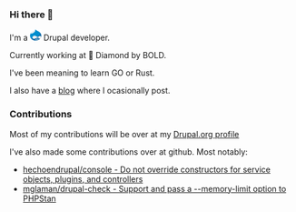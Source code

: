 ### Hi there 👋

I'm a <img alt="Drupal logo" height="20" width="20" src="https://raw.githubusercontent.com/GueGuerreiro/GueGuerreiro/5a39280248ed69533911c4d99884b51b8243d018/assets/drupal.svg"> Drupal developer.

Currently working at 💎 Diamond by BOLD.

I've been meaning to learn GO or Rust.

I also have a <a href="https://miguelguerreiro.pt/blog">blog</a> where I ocasionally post.

### Contributions

Most of my contributions will be over at my [Drupal.org profile](https://www.drupal.org/u/gueguerreiro)

I've also made some contributions over at github. Most notably:

- [hechoendrupal/console - Do not override constructors for service objects, plugins, and controllers](https://github.com/hechoendrupal/drupal-console/issues/4169)
- [mglaman/drupal-check - Support and pass a --memory-limit option to PHPStan](https://github.com/mglaman/drupal-check/issues/115)

<!--
**GueGuerreiro/GueGuerreiro** is a ✨ _special_ ✨ repository because its `README.md` (this file) appears on your GitHub profile.

Here are some ideas to get you started:

- 🔭 I’m currently working on ...
- 🌱 I’m currently learning ...
- 👯 I’m looking to collaborate on ...
- 🤔 I’m looking for help with ...
- 💬 Ask me about ...
- 📫 How to reach me: ...
- 😄 Pronouns: ...
- ⚡ Fun fact: ...
-->
